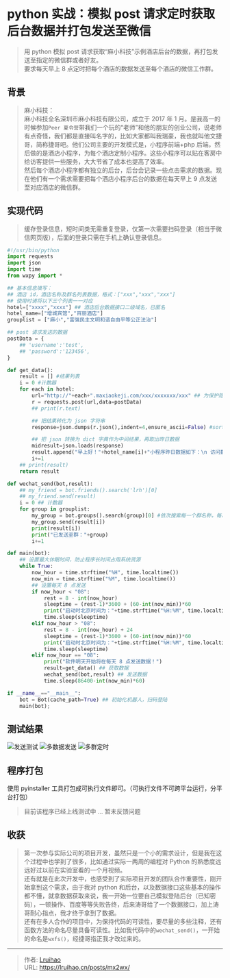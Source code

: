 # python 实战：模拟 post 请求定时获取后台数据并打包发送至微信


> 用 python 模拟 post 请求获取“麻小科技”示例酒店后台的数据，再打包发送至指定的微信群或者好友。  
要求每天早上 8 点定时把每个酒店的数据发送至每个酒店的微信工作群。

<!--more-->
## 背景
> 麻小科技：  
麻小科技全名深圳市麻小科技有限公司，成立于 2017 年 1 月。是我高一的时候参加`Peer 夏令营`带我们一个玩的“老师”和他的朋友的创业公司，说老师有点奇怪，我们都是直接叫名字的，比如大家都叫我瑞豪，我也就叫他文捷哥，简称捷哥吧。他们公司主要的开发模式是，小程序前端+php 后端，然后做的是酒店小程序，为每个酒店定制小程序。这些小程序可以贴在客房中给访客提供一些服务，大大节省了成本也提高了效率。  
然后每个酒店小程序都有独立的后台，后台会记录一些点击需求的数据。现在他们有一个需求需要把每个酒店小程序后台的数据在每天早上 9 点发送至对应酒店的微信群。  

## 实现代码
> 缓存登录信息，短时间类无需重复登录，仅第一次需要扫码登录（相当于微信网页版），后面的登录只需在手机上确认登录信息。

```python
#!/usr/bin/python
import requests
import json
import time
from wxpy import *

## 基本信息填写：
## 酒店 id，酒店名称及群名列表数据，格式：["xxx","xxx","xxx"]
## 使用时请将以下三个列表一一对应
hotel=["xxxx","xxxx"] ## 酒店后台数据接口二级域名，已匿名
hotel_name=["增城宾馆","百丽酒店"]
grouplist = ["麻小","富强民主文明和谐自由平等公正法治"]

## post 请求发送的数据
postData = {
    ## 'username':'test',
    ## 'password':'123456',
}

def get_data():
	result = [] #结果列表
	i = 0 #计数器
	for each in hotel:
		url="http://"+each+".maxiaokeji.com/xxx/xxxxxxx/xxx" ## 为保护隐私及权益，这里不提供接口
		r = requests.post(url,data=postData)
		## print(r.text)

		## 把结果转化为 json 字符串
		response=json.dumps(r.json(),indent=4,ensure_ascii=False) #sort_keys=True 

		## 把 json 转换为 dict 字典作为中间结果，再取出昨日数据
		midresult=json.loads(response)
		result.append("早上好！"+hotel_name[i]+"小程序昨日数据如下：\n 访问数："+str(midresult["data"]["yesterday_data"]["type1"])+"\n 房间数："+str(midresult["data"]["yesterday_data"]["type2"])+"\n 需求量："+str(midresult["data"]["yesterday_data"]["type3"])+"\n 商品点击量："+str(midresult["data"]["yesterday_data"]["type4"]))
		i+=1
	## print(result)
	return result

def wechat_send(bot,result):
	## my_friend = bot.friends().search('lrh')[0]
	## my_friend.send(result)
	i = 0 ## 计数器
	for group in grouplist:
		my_group = bot.groups().search(group)[0] #依次搜索每一个群名称，每次一个
		my_group.send(result[i])	
		print(result[i])
		print("已发送至群："+group)
		i+=1

def main(bot):
	## 设置最大休眠时间，防止程序长时间占用系统资源
	while True:
		now_hour = time.strftime("%H", time.localtime())
		now_min = time.strftime("%M", time.localtime())
		## 设置每天 8 点发送
		if now_hour < "08":
			rest = 8 - int(now_hour)
			sleeptime = (rest-1)*3600 + (60-int(now_min))*60
			print("启动时北京时间为："+time.strftime("%H:%M", time.localtime()),"\t 软件将在",rest-1,"小时",int((sleeptime-(rest-1)*3600)/60),"分钟后发送数据")
			time.sleep(sleeptime)
		elif now_hour > "08":
			rest = 8 - int(now_hour) + 24
			sleeptime = (rest-1)*3600 + (60-int(now_min))*60
			print("启动时北京时间为："+time.strftime("%H:%M", time.localtime()),"\t 软件将在",rest-1,"小时",int((sleeptime-(rest-1)*3600)/60),"分钟后发送数据")
			time.sleep(sleeptime)
		elif now_hour == "08":
			print("软件明天开始将在每天 8 点发送数据！")
			result=get_data() ## 获取数据
			wechat_send(bot,result) ## 发送数据
			time.sleep(86400-int(now_min)*60)

if __name__=="__main__":
	bot = Bot(cache_path=True) ## 初始化机器人，扫码登陆 
	main(bot); 
```

## 测试结果

![发送测试](images/1.jpg) ![多数据发送](images/2.png) ![多群定时](images/3.png)

## 程序打包

使用 pyinstaller 工具打包成可执行文件即可。（可执行文件不可跨平台运行，分平台打包）
> 目前该程序已经上线测试中 ... 暂未反馈问题

## 收获
> 第一次参与实际公司的项目开发，虽然只是一个小的需求设计，但是我在这个过程中也学到了很多，比如通过实际一两周的编程对 Python 的熟悉度远远好过以前在实验室看的一个月视频。  
还有就是在此次开发中，也感受到了实际项目开发的团队合作重要性，刚开始拿到这个需求，由于我对 python 和后台，以及数据接口这些基本的操作都不懂，就拿数据获取来说，我一开始一位要自己模拟登陆后台（已知密码），一顿操作、百度等等失败告终，后来涛哥给了一个数据接口，加上涛哥耐心指点，我才终于拿到了数据。  
还有在多人合作的项目中，为保持代码的可读性，要尽量的多些注释，还有函数方法的命名尽量具备可读性。比如我代码中的`wechat_send()`，一开始的命名是`wxfs()`，经捷哥指正我才改过来的。  


---

> 作者: [Lruihao](https://github.com/Lruihao)  
> URL: https://lruihao.cn/posts/mx2wx/  

